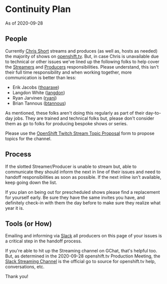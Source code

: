 # Continuity Plan

As of 2020-09-28

## People

Currently [Chris Short](https://github.com/chris-short) streams and produces (as well as, hosts as needed) the majority of shows on [openshift.tv](https://openshift.tv). But, in case Chris is unavailable due to technical or other issues we've lined up the following folks to help cover the [Streamers](https://github.com/cloud-platforms-streaming/streaming-docs#streamers) and [Producers](https://github.com/cloud-platforms-streaming/streaming-docs/blob/master/README.md#producers) responsibilities. Please understand, this isn't their full time responsibility and when working together, more communication is better than less:

* Erik Jacobs ([thoaraxe](https://github.com/thoraxe))  
* Langdon White ([langdon](https://github.com/langdon))  
* Ryan Jarvinen ([ryanj](https://github.com/ryanj))  
* Brian Tannous ([btannous](https://github.com/btannous))

As mentioned, these folks aren't doing this regularly as part of their day-to-day jobs. They are trained and technical folks but, please don't consider them as go to folks for producing bespoke shows or series.

Please use the [OpenShift Twitch Stream Topic Proposal](https://red.ht/streamform) form to propose topics for the channel.

## Process

If the slotted Streamer/Producer is unable to stream but, able to communicate they should inform the next in line of their issues and need to handoff responsibilities as soon as possible. If the next inline isn't available, keep going down the list.

If you plan on being out for prescheduled shows please find a replacement for yourself early. Be sure they have the same invites you have, and definitely check-in with them the day before to make sure they realize what year it is.

## Tools (or How)

Emailing and informing via [Slack](https://coreos.slack.com/archives/C01456K7G2H) all producers on this page of your issues is a critical step in the handoff process.

If you're able to hit up the Streaming channel on GChat, that's helpful too. But, as determined in the 2020-09-28 openshift.tv Production Meeting, the [Slack Streaming Channel](https://coreos.slack.com/archives/C01456K7G2H) is the official go to source for openshift.tv help, conversations, etc.

Thank you!

